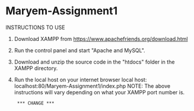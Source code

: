 # Maryem-Assignment1

INSTRUCTIONS TO USE


1. Download XAMPP from https://www.apachefriends.org/download.html
2. Run the control panel and start "Apache and MySQL".
3. Download and unzip the source code in the "htdocs" folder in the XAMPP directory.
4. Run the local host on your internet browser local host:
         localhost:80/Maryem-Assignment1/index.php
         NOTE: The above instructions will vary depending on what your XAMPP port number is.
         
         
         
        *** CHANGE ***
